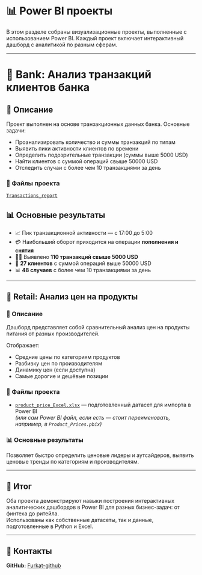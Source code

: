 # 📊 Power BI проекты

В этом разделе собраны визуализационные проекты, выполненные с использованием Power BI. Каждый проект включает интерактивный дашборд с аналитикой по разным сферам.

---

# 🏦 Bank: Анализ транзакций клиентов банка  

## 📌 Описание  
Проект выполнен на основе транзакционных данных банка. Основные задачи:

- Проанализировать количество и суммы транзакций по типам  
- Выявить пики активности клиентов по времени  
- Определить подозрительные транзакции (суммы выше 5000 USD)  
- Найти клиентов с суммой операций свыше 50000 USD  
- Отследить случаи с более чем 10 транзакциями за день

### 📁 Файлы проекта
[`Transactions_report`](https://github.com/Furkat-github/analyst_portfolio/blob/main/power%20BI/%D0%90%D0%BD%D0%B0%D0%BB%D0%B8%D0%B7%20%D1%82%D1%80%D0%B0%D0%BD%D0%B7%D0%B0%D0%BA%D1%86%D0%B8%D0%B9%20%D0%B1%D0%B0%D0%BD%D0%BA%D0%B0.pdf)

## 📊 Основные результаты  
- 📈 Пик транзакционной активности — с 17:00 до 5:00  
- 💳 Наибольший оборот приходится на операции **пополнения и снятия**  
- 🕵️‍♂️ Выявлено **110 транзакций свыше 5000 USD**  
- 👤 **27 клиентов** с суммой операций выше 50000 USD  
- 📊 **48 случаев** с более чем 10 транзакциями за день

---

## 🛒 Retail: Анализ цен на продукты

### 📌 Описание
Дашборд представляет собой сравнительный анализ цен на продукты питания от разных производителей.

Отображает:
- Средние цены по категориям продуктов
- Разбивку цен по производителям
- Динамику цен (если доступна)
- Самые дорогие и дешёвые позиции

### 📁 Файлы проекта
- [`product_price_Excel.xlsx`](https://github.com/Furkat-github/analyst_portfolio/blob/main/power%20BI/product_price_Excel.xlsx) — подготовленный датасет для импорта в Power BI  
*(или сам Power BI файл, если есть — стоит переименовать, например, в `Product_Prices.pbix`)*

### 📊 Основные результаты
Позволяет быстро определить ценовые лидеры и аутсайдеров, выявить ценовые тренды по категориям и производителям.

---

## 📌 Итог

Оба проекта демонстрируют навыки построения интерактивных аналитических дашбордов в Power BI для разных бизнес-задач: от финтеха до ритейла.  
Использованы как собственные датасеты, так и данные, подготовленные в Python и Excel.

---

## 📎 Контакты

**GitHub:** [Furkat-github](https://github.com/Furkat-github)
